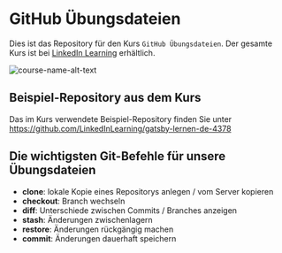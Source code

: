 # GitHub Übungsdateien
Dies ist das Repository für den Kurs `GitHub Übungsdateien`.  Der gesamte Kurs ist bei [LinkedIn Learning][lil-course-url] erhältlich.

![course-name-alt-text][lil-thumbnail-url] 

## Beispiel-Repository aus dem Kurs
Das im Kurs verwendete Beispiel-Repository finden Sie unter https://github.com/LinkedInLearning/gatsby-lernen-de-4378

## Die wichtigsten Git-Befehle für unsere Übungsdateien
- **clone**: lokale Kopie eines Repositorys anlegen / vom Server kopieren
- **checkout**: Branch wechseln
- **diff**: Unterschiede zwischen ​Commits / Branches anzeigen
- **stash**: Änderungen zwischenlagern
- **restore**: Änderungen rückgängig machen
- **commit**: Änderungen dauerhaft speichern



[0]: # (Replace these placeholder URLs with actual course URLs)

[lil-course-url]: https://www.linkedin.com/learning/
[lil-thumbnail-url]: http://

